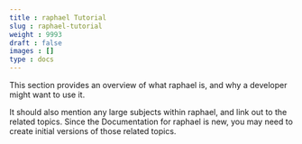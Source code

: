```yaml
---
title : raphael Tutorial
slug : raphael-tutorial
weight : 9993
draft : false
images : []
type : docs
---
```


This section provides an overview of what raphael is, and why a developer might want to use it.

It should also mention any large subjects within raphael, and link out to the related topics.  Since the Documentation for raphael is new, you may need to create initial versions of those related topics.

